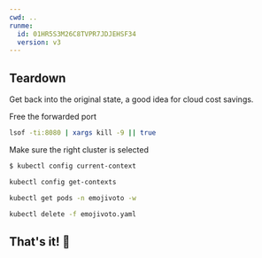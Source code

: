 ```yaml
---
cwd: ..
runme:
  id: 01HR5S3M26C8TVPR7JDJEHSF34
  version: v3
---
```


## Teardown

Get back into the original state, a good idea for cloud cost savings.

Free the forwarded port

```bash {"id":"01HRT3VTYZ3NYXK51A7M3VEJP2","name":"free-ports"}
lsof -ti:8080 | xargs kill -9 || true 
```

Make sure the right cluster is selected

```bash {"id":"01JATS6PXYNY73ZY1CT9ZDM4YV"}
$ kubectl config current-context
```

```bash {"id":"01HRAG9Z8Y8J1NASYCE0JYJ4M7","name":"check-selected-cluster"}
kubectl config get-contexts

```

```bash {"background":"true","id":"01HR5TEYQK0K2BF014JQB06V0A","name":"watch-emojivoto-ns","terminalRows":"18"}
kubectl get pods -n emojivoto -w
```

```bash {"id":"01HR5RE9G8DG33NW4SSVXPHWN3","interactive":"false","name":"uninstall-emojivoto"}
kubectl delete -f emojivoto.yaml
```

## That's it! 👏
